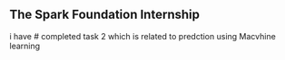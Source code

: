 ## The Spark Foundation Internship


i have # completed task 2 which is related to predction using Macvhine learning 
